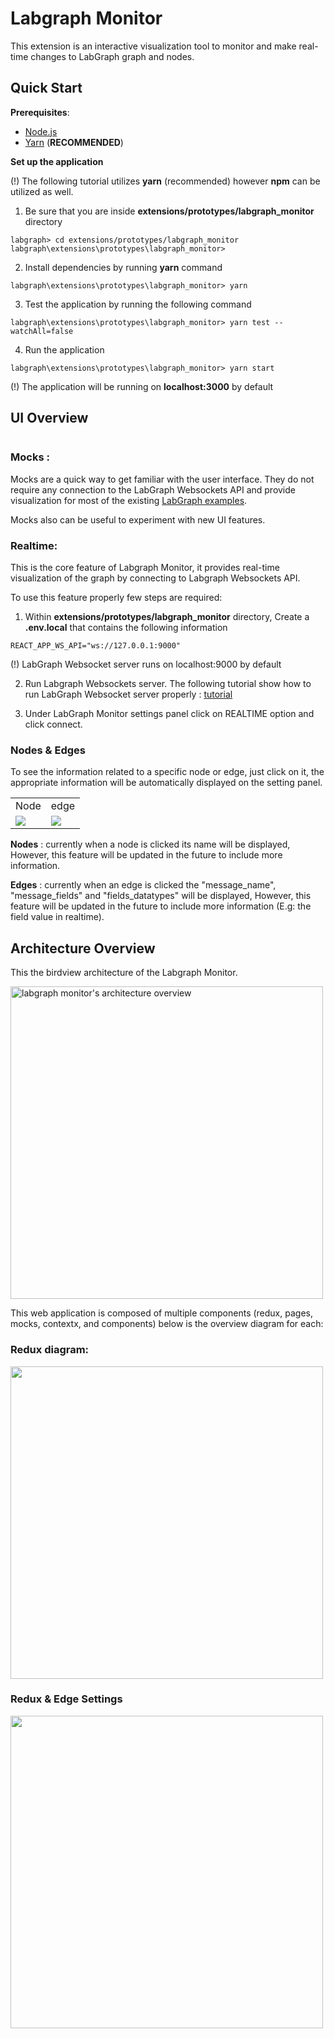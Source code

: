 # Labgraph Monitor

This extension is an interactive visualization tool to monitor and make real-time changes to LabGraph graph and nodes.

## Quick Start

**Prerequisites**:

-   [Node.js](https://nodejs.org/en/)
-   [Yarn](https://classic.yarnpkg.com/lang/en/docs/install) (**RECOMMENDED**)

**Set up the application**

(!) The following tutorial utilizes **yarn** (recommended) however **npm** can be utilized as well.

1. Be sure that you are inside **extensions/prototypes/labgraph_monitor** directory

```
labgraph> cd extensions/prototypes/labgraph_monitor
labgraph\extensions\prototypes\labgraph_monitor>
```

2. Install dependencies by running **yarn** command

```
labgraph\extensions\prototypes\labgraph_monitor> yarn
```

3. Test the application by running the following command

```
labgraph\extensions\prototypes\labgraph_monitor> yarn test --watchAll=false
```

4. Run the application

```
labgraph\extensions\prototypes\labgraph_monitor> yarn start
```

(!) The application will be running on **localhost:3000** by default

## UI Overview

<image src="https://i.ibb.co/nBn4mv9/main-screen-frame.png" alt=""/>

### Mocks :

Mocks are a quick way to get familiar with the user interface. They do not require any connection to the LabGraph Websockets API and provide visualization for most of the existing [LabGraph examples](https://github.com/facebookresearch/labgraph/tree/main/labgraph/examples).

Mocks also can be useful to experiment with new UI features.

### Realtime:

This is the core feature of Labgraph Monitor, it provides real-time visualization of the graph by connecting to Labgraph Websockets API.

To use this feature properly few steps are required:

1. Within **extensions/prototypes/labgraph_monitor** directory, Create a **.env.local** that contains the following information

```
REACT_APP_WS_API="ws://127.0.0.1:9000"
```

(!) LabGraph Websocket server runs on localhost:9000 by default

2. Run Labgraph Websockets server. The following tutorial show how to run LabGraph Websocket server properly : [tutorial](https://github.com/facebookresearch/labgraph/pull/58/files#diff-247005c77570899ce53f81a83b2a5fe6e7535616cc96564d67378fe7f73dac49)

3. Under LabGraph Monitor settings panel click on REALTIME option and click connect.

### Nodes & Edges

To see the information related to a specific node or edge, just click on it, the appropriate information will be automatically displayed on the setting panel.

<table>
  <tr>
    <td>Node</td>
     <td>edge</td>
  </tr>
  <tr>
    <td><img src="https://i.ibb.co/MnB045Z/node-frame.png"></td>
    <td><img src="https://i.ibb.co/jkJgScf/edge-frame.png"></td>
  </tr>
 </table>

**Nodes** : currently when a node is clicked its name will be displayed, However, this feature will be updated in the future to include more information.

**Edges** : currently when an edge is clicked the "message_name", "message_fields" and "fields_datatypes" will be displayed, However, this feature will be updated in the future to include more information (E.g: the field value in realtime).

## Architecture Overview

This the birdview architecture of the Labgraph Monitor.

<image src="https://i.ibb.co/chtfM5R/lg-Architecture.png" width="500px" alt="labgraph monitor's architecture overview"/>

This web application is composed of multiple components (redux, pages, mocks, contextx, and components) below is the overview diagram for each:

### Redux diagram:

<image src="https://i.ibb.co/LznCmt7/redux-Diagram.png" width="500px"  alt=""/>

### Redux & Edge Settings

<image src="https://i.ibb.co/0qGRLr0/edge-redux.png" width="500px"  alt=""/>
